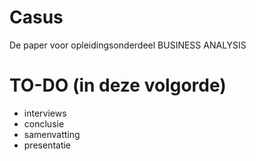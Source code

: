 # Casus
De paper voor opleidingsonderdeel BUSINESS ANALYSIS

# TO-DO (in deze volgorde)
- interviews
- conclusie
- samenvatting
- presentatie
